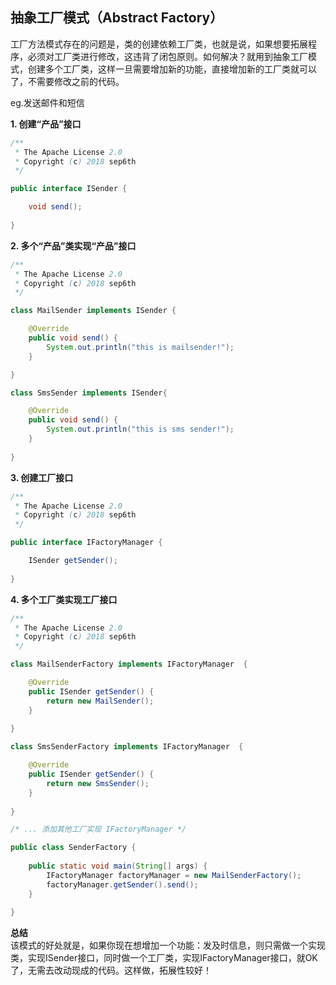 ## 抽象工厂模式（Abstract Factory）
工厂方法模式存在的问题是，类的创建依赖工厂类，也就是说，如果想要拓展程序，必须对工厂类进行修改，这违背了闭包原则。如何解决？就用到抽象工厂模式，创建多个工厂类，这样一旦需要增加新的功能，直接增加新的工厂类就可以了，不需要修改之前的代码。  

eg.发送邮件和短信  

**1. 创建“产品”接口**  

```java
/** 
 * The Apache License 2.0
 * Copyright (c) 2018 sep6th
 */

public interface ISender {

	void send();
	
}
```
**2. 多个“产品”类实现“产品”接口**  

```java
/** 
 * The Apache License 2.0
 * Copyright (c) 2018 sep6th
 */

class MailSender implements ISender {

	@Override
	public void send() {
		System.out.println("this is mailsender!"); 
	}

}

class SmsSender implements ISender{

	@Override
	public void send() {
		System.out.println("this is sms sender!");
	}
	
}
```
**3. 创建工厂接口**  

```java
/** 
 * The Apache License 2.0
 * Copyright (c) 2018 sep6th
 */

public interface IFactoryManager {

	ISender getSender();
	
}
```

**4. 多个工厂类实现工厂接口**  

```java
/** 
 * The Apache License 2.0
 * Copyright (c) 2018 sep6th
 */

class MailSenderFactory implements IFactoryManager  {

	@Override
	public ISender getSender() {
		return new MailSender(); 
	}
	
}

class SmsSenderFactory implements IFactoryManager  {

	@Override
	public ISender getSender() {
		return new SmsSender(); 
	}
	
}

/* ... 添加其他工厂实现 IFactoryManager */

public class SenderFactory {
	
	public static void main(String[] args) {
		IFactoryManager factoryManager = new MailSenderFactory();
		factoryManager.getSender().send();
	}
	
}
```
**总结**  
该模式的好处就是，如果你现在想增加一个功能：发及时信息，则只需做一个实现类，实现ISender接口，同时做一个工厂类，实现IFactoryManager接口，就OK了，无需去改动现成的代码。这样做，拓展性较好！




